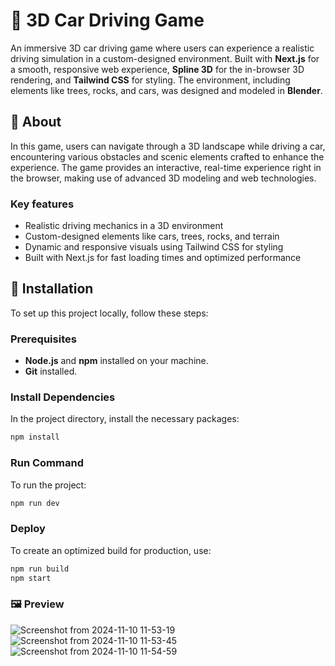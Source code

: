 # 🚗 3D Car Driving Game

An immersive 3D car driving game where users can experience a realistic driving simulation in a custom-designed environment. Built with **Next.js** for a smooth, responsive web experience, **Spline 3D** for the in-browser 3D rendering, and **Tailwind CSS** for styling. The environment, including elements like trees, rocks, and cars, was designed and modeled in **Blender**.

## 📖 About

In this game, users can navigate through a 3D landscape while driving a car, encountering various obstacles and scenic elements crafted to enhance the experience. The game provides an interactive, real-time experience right in the browser, making use of advanced 3D modeling and web technologies. 

### Key features
- Realistic driving mechanics in a 3D environment
- Custom-designed elements like cars, trees, rocks, and terrain
- Dynamic and responsive visuals using Tailwind CSS for styling
- Built with Next.js for fast loading times and optimized performance

## 🚀 Installation

To set up this project locally, follow these steps:

### Prerequisites
- **Node.js** and **npm** installed on your machine.
- **Git** installed.

### Install Dependencies
In the project directory, install the necessary packages:
```bash
npm install
```
### Run Command
To run the project:
```bash
npm run dev
```

### Deploy
To create an optimized build for production, use:
```bash
npm run build
npm start
```
### 🖼️ Preview
![Screenshot from 2024-11-10 11-53-19](https://github.com/user-attachments/assets/68679cf4-b24f-4445-a6a7-e101f4fad4ef)
![Screenshot from 2024-11-10 11-53-45](https://github.com/user-attachments/assets/47cab97f-2611-4f66-9ed8-6799ecfab2df)
![Screenshot from 2024-11-10 11-54-59](https://github.com/user-attachments/assets/24fef3fc-0afa-482d-92a2-b1910157675f)

